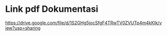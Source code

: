 # Link pdf Dokumentasi

https://drive.google.com/file/d/1S2GHg5jocSfgF4TRwTV0ZVUTp4m4kKIk/view?usp=sharing
